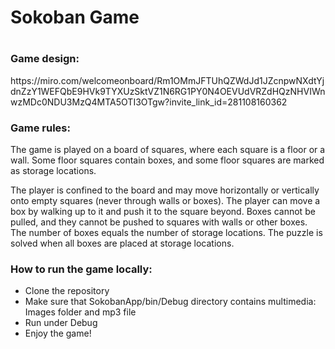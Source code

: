 <h1>Sokoban Game<h1>
<h3>Game design:</h3>
https://miro.com/welcomeonboard/Rm1OMmJFTUhQZWdJd1JZcnpwNXdtYjdnZzY1WEFQbE9HVk9TYXUzSktVZ1N6RG1PY0N4OEVUdVRZdHQzNHVIWnwzMDc0NDU3MzQ4MTA5OTI3OTgw?invite_link_id=281108160362
<h3>Game rules:</h3>
<p>The game is played on a board of squares, where each square is a floor or a wall. Some floor squares contain boxes, and some floor squares are marked as storage locations.

The player is confined to the board and may move horizontally or vertically onto empty squares (never through walls or boxes). The player can move a box by walking up to it and push it to the square beyond. Boxes cannot be pulled, and they cannot be pushed to squares with walls or other boxes. The number of boxes equals the number of storage locations. The puzzle is solved when all boxes are placed at storage locations.</p>
  
<h3>How to run the game locally:</h3>

- Clone the repository
- Make sure that SokobanApp/bin/Debug directory contains multimedia: Images folder and mp3 file
- Run under Debug
- Enjoy the game!
